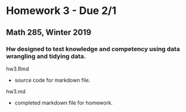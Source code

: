 Homework 3 - Due 2/1
================
Math 285, Winter 2019
--------------

### Hw designed to test knowledge and competency using data wrangling and tidying data.

hw3.Rmd
  + source code for markdown file.
  
hw3.md
  + completed markdown file for homework.
